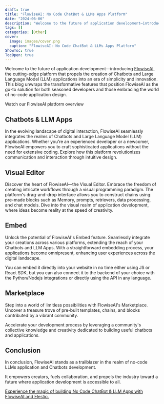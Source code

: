 ```yaml
---
draft: true
title: "FlowiseAI: No Code ChatBot & LLMs Apps Platform"
date: "2024-06-06"
description: "Welcome to the future of application development—introducing FlowiseAI, the cutting-edge platform that propels the creation of Chatbots and Large Language Model (LLM) applications into an era of simplicity and innovation. This blog unwraps the transformative features that position FlowiseAI as the go-to solution for both seasoned developers and those"
tags: []
categories: [Other]
cover:
  image: images/cover.png
  caption: "FlowiseAI: No Code ChatBot & LLMs Apps Platform"
ShowToc: true
TocOpen: true
---
```



Welcome to the future of application development—introducing [FlowiseAI](https://elest.io/open-source/flowiseai?ref=blog.elest.io), the cutting\-edge platform that propels the creation of Chatbots and Large Language Model (LLM) applications into an era of simplicity and innovation. This blog unwraps the transformative features that position FlowiseAI as the go\-to solution for both seasoned developers and those embracing the world of no\-code application design.



Watch our FlowiseAI platform overview



## **Chatbots \& LLM Apps**

In the evolving landscape of digital interaction, FlowiseAI seamlessly integrates the realms of Chatbots and Large Language Model (LLM) applications. Whether you're an experienced developer or a newcomer, FlowiseAI empowers you to craft sophisticated applications without the need for extensive coding. Explore how this platform revolutionizes communication and interaction through intuitive design.

## **Visual Editor**

Discover the heart of FlowiseAI—the Visual Editor. Embrace the freedom of creating intricate workflows through a visual programming paradigm. The platform's drag\-and\-drop interface allows you to construct chains using pre\-made blocks such as Memory, prompts, retrievers, data processing, and chat models. Dive into the visual realm of application development, where ideas become reality at the speed of creativity.

## **Embed**

Unlock the potential of FlowiseAI's Embed feature. Seamlessly integrate your creations across various platforms, extending the reach of your Chatbots and LLM Apps. With a straightforward embedding process, your applications become omnipresent, enhancing user experiences across the digital landscape.

You can embed it directly into your website in no time either using JS or React SDK, but you can also connect it to the backend of your choice with the Python/Nodejs integrations or directly using the API in any language.

## **Marketplace**

Step into a world of limitless possibilities with FlowiseAI's Marketplace. Uncover a treasure trove of pre\-built templates, chains, and blocks contributed by a vibrant community. 

Accelerate your development process by leveraging a community's collective knowledge and creativity dedicated to building useful chatbots and applications.

## **Conclusion**

In conclusion, FlowiseAI stands as a trailblazer in the realm of no\-code LLMs application and Chatbots development. 

It empowers creators, fuels collaboration, and propels the industry toward a future where application development is accessible to all. 

[Experience the magic of building No Code ChatBot \& LLM Apps with FlowiseAI and Elestio.](https://elest.io/open-source/flowiseai?ref=blog.elest.io)



